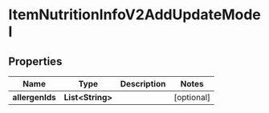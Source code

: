 
# ItemNutritionInfoV2AddUpdateModel

## Properties
Name | Type | Description | Notes
------------ | ------------- | ------------- | -------------
**allergenIds** | **List&lt;String&gt;** |  |  [optional]



